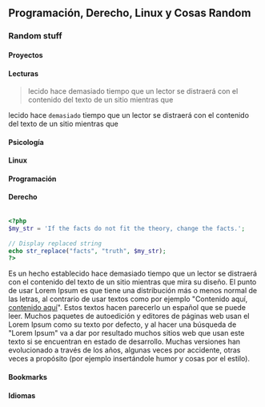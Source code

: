 ## Programación, Derecho, Linux y Cosas Random



### Random stuff


#### Proyectos
#### Lecturas

> lecido hace demasiado tiempo que un lector se distraerá con el contenido del texto de un sitio mientras que 

lecido hace `demasiado` tiempo que un lector se distraerá con el contenido del texto de un sitio mientras que 



#### Psicología
#### Linux
#### Programación
#### Derecho

```php

<?php
$my_str = 'If the facts do not fit the theory, change the facts.';
 
// Display replaced string
echo str_replace("facts", "truth", $my_str);
?>
```

Es un hecho establecido hace demasiado tiempo que un lector se distraerá con el contenido del texto de un sitio mientras que mira su diseño. El punto de usar Lorem Ipsum es que tiene una distribución más o menos normal de las letras, al contrario de usar textos como por ejemplo "Contenido aquí, [contenido aquí](#)". Estos textos hacen parecerlo un español que se puede leer. Muchos paquetes de autoedición y editores de páginas web usan el Lorem Ipsum como su texto por defecto, y al hacer una búsqueda de "Lorem Ipsum" va a dar por resultado muchos sitios web que usan este texto si se encuentran en estado de desarrollo. Muchas versiones han evolucionado a través de los años, algunas veces por accidente, otras veces a propósito (por ejemplo insertándole humor y cosas por el estilo).


#### Bookmarks
#### Idiomas
